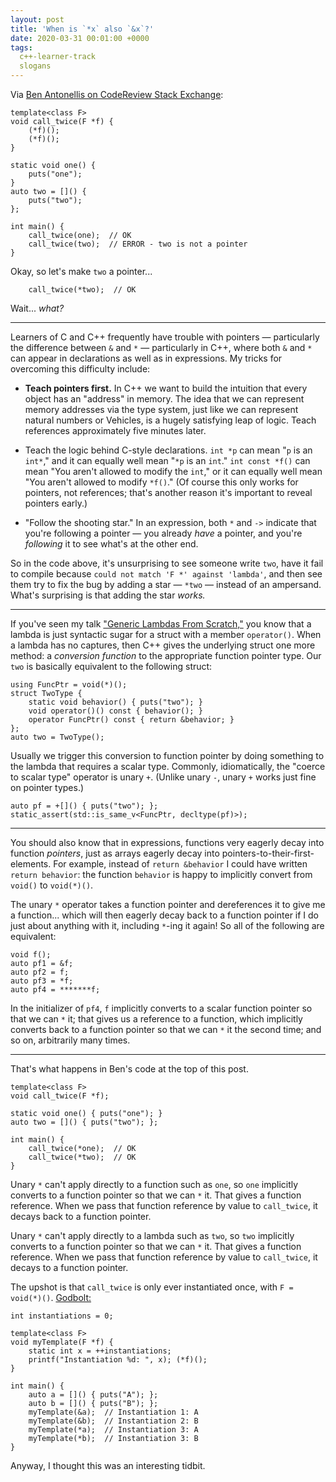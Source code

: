 ```yaml
---
layout: post
title: 'When is `*x` also `&x`?'
date: 2020-03-31 00:01:00 +0000
tags:
  c++-learner-track
  slogans
---
```


Via [Ben Antonellis on CodeReview Stack Exchange](https://codereview.stackexchange.com/questions/239381/implementing-any-of-in-c/):

    template<class F>
    void call_twice(F *f) {
        (*f)();
        (*f)();
    }

    static void one() {
        puts("one");
    }
    auto two = []() {
        puts("two");
    };

    int main() {
        call_twice(one);  // OK
        call_twice(two);  // ERROR - two is not a pointer
    }

Okay, so let's make `two` a pointer...

        call_twice(*two);  // OK

Wait... _what?_

----

Learners of C and C++ frequently have trouble with pointers — particularly
the difference between `&` and `*` — particularly in C++, where both `&` and
`*` can appear in declarations as well as in expressions. My tricks for
overcoming this difficulty include:

- <b>Teach pointers first.</b> In C++ we want to build the intuition that
    every object has an "address" in memory. The idea that we can represent
    memory addresses via the type system, just like we can represent natural
    numbers or Vehicles, is a hugely satisfying leap of logic.
    Teach references approximately five minutes later.

- Teach the logic behind C-style declarations. `int *p` can mean "`p` is an `int*`,"
    and it can equally well mean "`*p` is an `int`." `int const *f()` can mean
    "You aren't allowed to modify the `int`," or it can equally well mean
    "You aren't allowed to modify `*f()`." (Of course this only works
    for pointers, not references; that's another reason it's important to reveal
    pointers early.)

- "Follow the shooting star." In an expression, both `*` and `->` indicate that
    you're following a pointer — you already _have_ a pointer, and you're
    _following_ it to see what's at the other end.

So in the code above, it's unsurprising to see someone write `two`, have it fail
to compile because `could not match 'F *' against 'lambda'`, and then see them
try to fix the bug by adding a star — `*two` — instead of an ampersand.
What's surprising is that adding the star _works._

----

If you've seen my talk ["Generic Lambdas From Scratch,"](https://www.youtube.com/watch?v=3jCOwajNch0)
you know that a lambda is just syntactic sugar for a struct with a member `operator()`.
When a lambda has no captures, then C++ gives the underlying struct one more method:
a _conversion function_ to the appropriate function pointer type. Our `two` is basically
equivalent to the following struct:

    using FuncPtr = void(*)();
    struct TwoType {
        static void behavior() { puts("two"); }
        void operator()() const { behavior(); }
        operator FuncPtr() const { return &behavior; }
    };
    auto two = TwoType();

Usually we trigger this conversion to function pointer by doing something to
the lambda that requires a scalar type. Commonly, idiomatically, the "coerce to scalar type"
operator is unary `+`. (Unlike unary `-`, unary `+` works just fine on pointer types.)

    auto pf = +[]() { puts("two"); };
    static_assert(std::is_same_v<FuncPtr, decltype(pf)>);

----

You should also know that in expressions, functions very eagerly decay into function _pointers_,
just as arrays eagerly decay into pointers-to-their-first-elements.
For example, instead of `return &behavior` I could have written `return behavior`: the function
`behavior` is happy to implicitly convert from `void()` to `void(*)()`.

The unary `*` operator takes a function pointer and dereferences it to give me a function...
which will then eagerly decay back to a function pointer if I do just about anything with it,
including `*`-ing it again! So all of the following are equivalent:

    void f();
    auto pf1 = &f;
    auto pf2 = f;
    auto pf3 = *f;
    auto pf4 = *******f;

In the initializer of `pf4`, `f` implicitly converts to a scalar function pointer so that
we can `*` it; that gives us a reference to a function, which implicitly converts back to a
function pointer so that we can `*` it the second time; and so on, arbitrarily many times.

----

That's what happens in Ben's code at the top of this post.

    template<class F>
    void call_twice(F *f);

    static void one() { puts("one"); }
    auto two = []() { puts("two"); };

    int main() {
        call_twice(*one);  // OK
        call_twice(*two);  // OK
    }

Unary `*` can't apply directly to a function such as `one`, so `one` implicitly converts to a function pointer
so that we can `*` it. That gives a function reference. When we pass that function reference by value
to `call_twice`, it decays back to a function pointer.

Unary `*` can't apply directly to a lambda such as `two`, so `two` implicitly converts to a function pointer
so that we can `*` it. That gives a function reference. When we pass that function reference by value
to `call_twice`, it decays to a function pointer.

The upshot is that `call_twice` is only ever instantiated once, with `F = void(*)()`.
[Godbolt:](https://godbolt.org/z/6imnU6)

    int instantiations = 0;

    template<class F>
    void myTemplate(F *f) {
        static int x = ++instantiations;
        printf("Instantiation %d: ", x); (*f)();
    }

    int main() {
        auto a = []() { puts("A"); };
        auto b = []() { puts("B"); };
        myTemplate(&a);  // Instantiation 1: A
        myTemplate(&b);  // Instantiation 2: B
        myTemplate(*a);  // Instantiation 3: A
        myTemplate(*b);  // Instantiation 3: B
    }

Anyway, I thought this was an interesting tidbit.
